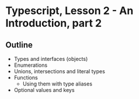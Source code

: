 # Typescript, Lesson 2 - An Introduction, part 2

## Outline
- Types and interfaces (objects)
- Enumerations
- Unions, intersections and literal types
- Functions
    - Using them with type aliases
- Optional values and keys